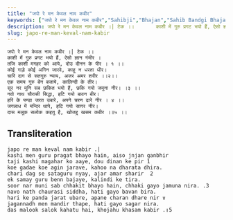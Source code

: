 ```yaml
---
title: "जपो रे मन केवल नाम कबीर"
keywords: ["जपो रे मन केवल नाम कबीर","Sahibji","Bhajan","Sahib Bandgi Bhajan","Sant Kabir Bhajan","bhajan lyrics","साहिब बंदगी भजन","भजन"]
description: जपो रे मन केवल नाम कबीर ।| टेक ।।       काशी में गुरु प्रगट भयो हैं, ऐसो ज्ञान गंभीर ।       तजि काशी मगहर को आये, दोउ दीनन के पीर । १ ।।       कोई
slug: japo-re-man-keval-nam-kabir
---
```


  
    जपो रे मन केवल नाम कबीर ।| टेक ।।  
    काशी में गुरु प्रगट भयो हैं, ऐसो ज्ञान गंभीर ।  
    तजि काशी मगहर को आये, दोउ दीनन के पीर । १ ।।  
    कोई गाड़े कोई अगिन जारवे, काहू न धरता धीर।  
    चारि दाग से सतगुरु न्याय, अजर अमर शरीर ।।२।।  
    एक समय गुरु बेंन बजाये, कालिन्दी के तीर।  
    सूर नर मुनि सब छकित भयो हैं, छकि गयो जमुना नीर। ।३ ।।  
    नवो नाथ चौरासी सिद्धा, हटि गयो बावन बीर।  
    हरि के पण्डा जरत उबारे, अपने चरण ढारे नीर । ४ ।।  
    जगन्नाध में मन्दिर थापे, हटि गयो सागर नीर।  
    दास मलूक सलोक कहतु है, खोजहु खसम कबीर ।॥५ ।।  


## Transliteration

  
    japo re man keval nam kabir .|    
    kashi men guru pragat bhayo hain, aiso jnjan ganbhir  
    taji kashi magahar ko aaye, dou dinan ke pir 1    
    koe gadae koe agin jarave, kahoo na dharata dhira.  
    chari dag se sataguru nyay, ajar amar sharir  2   
    ek samay guru benn bajaye, kalindi ke tira.  
    soor nar muni sab chhakit bhayo hain, chhaki gayo jamuna nira. .3    
    navo nath chaurasi siddha, hati gayo bavan bira.  
    hari ke panda jarat ubare, apane charan dhare nir ४    
    jagannadh men mandir thape, hati gayo sagar nira.  
    das malook salok kahatu hai, khojahu khasam kabir .॥5    

  
